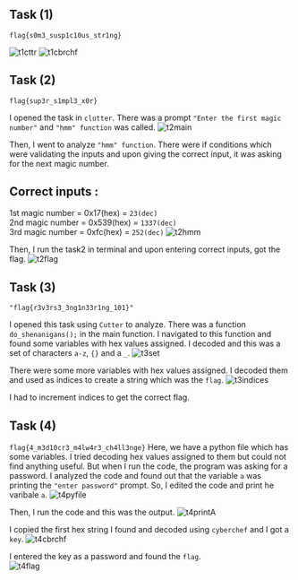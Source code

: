 ##  Task (1)
`flag{s0m3_susp1c10us_str1ng}`

![t1cttr](https://user-images.githubusercontent.com/123714177/230892539-9dbcbedc-8c28-41cc-b870-1bb4a7cc47b5.png)
![t1cbrchf](https://user-images.githubusercontent.com/123714177/230892565-acebcd9f-5717-4923-99ea-c6b811af9caa.png)  




##  Task (2)
`flag{sup3r_s1mpl3_x0r}`

I opened the task in `clutter`. There was a prompt `"Enter the first magic number"` and `"hmm" function` was called.
![t2main](https://user-images.githubusercontent.com/123714177/230893587-fba55857-6582-4b52-a952-0fb4345c21a5.png)

Then, I went to analyze `"hmm" function`. There were if conditions which were validating the inputs and upon giving the correct input, it was asking for the next magic number. 

##  Correct inputs :
1st magic number = 0x17(hex)  = `23(dec)`  
2nd magic number = 0x539(hex) = `1337(dec)`  
3rd magic number = 0xfc(hex)  = `252(dec)`
![t2hmm](https://user-images.githubusercontent.com/123714177/230894783-45eedfbb-62b9-45a2-b152-4686f176b411.png)

Then, I run the task2 in terminal and upon entering correct inputs, got the flag.
![t2flag](https://user-images.githubusercontent.com/123714177/230895009-00a42e74-b3ad-456d-a928-ddd8d31c5615.png)  




##  Task (3)
`"flag{r3v3rs3_3ng1n33r1ng_101}"`  


I opened this task using `Cutter` to analyze. There was a function `do_shenanigans();` in the main function. I navigated to this function and found some variables with hex values assigned. I decoded and this was a set of characters `a-z`, `{}` and a `_`.
![t3set](https://user-images.githubusercontent.com/123714177/231559477-ce1db358-e962-458d-8c39-3ef298011b1d.png)


There were some more variables with hex values assigned. I decoded them and used as indices to create a string which was the `flag`.
![t3indices](https://user-images.githubusercontent.com/123714177/231559517-3f852dc4-e0bd-4f3d-8245-17be91ca1d78.png)

I had to increment indices to get the correct flag.  




##  Task (4)
`flag{4_m3d10cr3_m4lw4r3_ch4ll3nge}`
Here, we have a python file which has some variables. I tried decoding hex values assigned to them but could not find anything useful. But when I run the code, the program was asking for a password. I analyzed the code and found out that the variable `a` was printing the `"enter password"` prompt. So, I edited the code and print he varibale `a`.
![t4pyfile](https://user-images.githubusercontent.com/123714177/231499366-4c6b0c09-9757-457c-9d68-0bdd27fb303a.png)


Then, I run the code and this was the output. 
![t4printA](https://user-images.githubusercontent.com/123714177/231500091-b0b9784f-b49d-471e-a467-878a40dfd004.png)


I copied the first hex string I found and decoded using `cyberchef` and I got a `key`.
![t4cbrchf](https://user-images.githubusercontent.com/123714177/231500713-a39d74f0-9395-46dc-9621-29ec4041e296.png)


I entered the key as a password and found the `flag`.  
![t4flag](https://user-images.githubusercontent.com/123714177/231501752-95e110a2-4aa5-4c7e-8a45-52f6498219bd.png)
